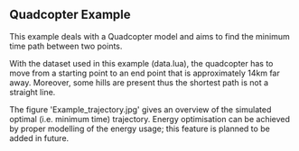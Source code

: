## Quadcopter Example

This example deals with a Quadcopter model and aims to find the minimum time path between two points.

With the dataset used in this example (data.lua), the quadcopter has to move from a starting point to an end point that is approximately 14km far away. Moreover, some hills are present thus the shortest path is not a straight line.

The figure 'Example_trajectory.jpg' gives an overview of the simulated optimal (i.e. minimum time) trajectory.
Energy optimisation can be achieved by proper modelling of the energy usage; this feature is planned to be added in future.
